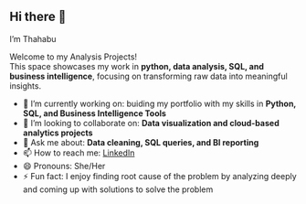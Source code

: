 ## Hi there 👋
I’m Thahabu

Welcome to my Analysis Projects!  
This space showcases my work in **python, data analysis, SQL, and business intelligence**, focusing on transforming raw data into meaningful insights.

- 🔭 I’m currently working on: buiding my portfolio with my skills in **Python, SQL, and Business Intelligence Tools**
- 👯 I’m looking to collaborate on: **Data visualization and cloud-based analytics projects**
- 💬 Ask me about: **Data cleaning, SQL queries, and BI reporting**
- 📫 How to reach me: [LinkedIn](https://www.linkedin.com/in/thahabu-nisha-livavudeen/)
- 😄 Pronouns: She/Her
- ⚡ Fun fact: I enjoy finding root cause of the problem by analyzing deeply and coming up with solutions to solve the problem
